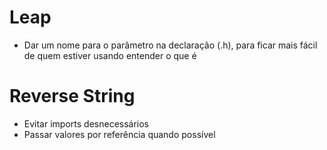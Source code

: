 # Leap

- Dar um nome para o parâmetro na declaração (.h), para ficar mais fácil de quem estiver usando entender o que é

# Reverse String

- Evitar imports desnecessários
- Passar valores por referência quando possível
